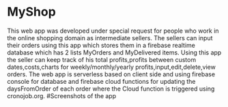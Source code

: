 # MyShop
This web app was developed under special request for people who work in the online shopping domain as intermediate sellers.
The sellers can input their orders using this app which stores them in a firebase realtime database which has 2 lists MyOrders and MyDelivered items.
Using this app the seller can keep track of his total profits,profits between custom dates,costs,charts for weekly/monthly/yearly profits,input,edit,delete,view orders.
The web app is serverless based on client side and using firebase console for database and firebase cloud functions for updating the daysFromOrder of each order where the Cloud function is triggered using cronojob.org.
#Screenshots of the app

